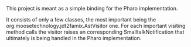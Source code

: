 This project is meant as a simple binding for the Pharo implementation.

It consists of only a few classes, the most important being the org.moosetechnology.jdt2famix.AstVisitor one. For each important visiting method calls the visitor raises an corresponding SmalltalkNotification that ultimately is being handled in the Pharo implementation.